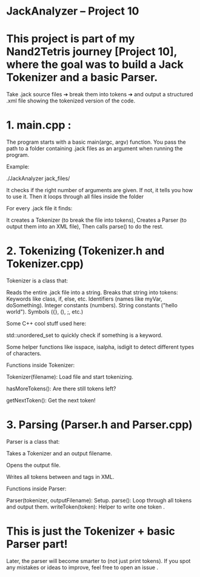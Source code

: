 
# JackAnalyzer – Project 10
# This project is part of my Nand2Tetris journey [Project 10], where the goal was to build a Jack Tokenizer and a basic Parser.

 Take .jack source files ➔ break them into tokens ➔ and output a structured .xml file showing the tokenized version of the code.
 
# 1.  main.cpp :
The program starts with a basic main(argc, argv) function.
You pass the path to a folder containing .jack files as an argument when running the program.

Example:

./JackAnalyzer jack_files/

It checks if the right number of arguments are given. If not, it tells you how to use it.
Then it loops through all files inside the folder

For every .jack file it finds:

It creates a Tokenizer (to break the file into tokens),
Creates a Parser (to output them into an XML file),
Then calls parse() to do the rest.

# 2. Tokenizing (Tokenizer.h and Tokenizer.cpp)

Tokenizer is a class that:

Reads the entire .jack file into a string.
Breaks that string into tokens:
Keywords like class, if, else, etc.
Identifiers (names like myVar, doSomething).
Integer constants (numbers).
String constants ("hello world").
Symbols ({}, (), ;, etc.)

Some  C++ cool stuff used here:

std::unordered_set to quickly check if something is a keyword.

Some helper functions like isspace, isalpha, isdigit to detect different types of characters.

Functions inside Tokenizer:

Tokenizer(filename): Load file and start tokenizing.

hasMoreTokens(): Are there still tokens left?

getNextToken(): Get the next token!

# 3. Parsing (Parser.h and Parser.cpp)

Parser is a class that:

Takes a Tokenizer and an output filename.

Opens the output file.

Writes all tokens between <tokens> and </tokens> tags in XML.


Functions inside Parser:

Parser(tokenizer, outputFilename): Setup.
parse(): Loop through all tokens and output them.
writeToken(token): Helper to write one token .


# This is just the Tokenizer + basic Parser part!

 Later, the parser will become smarter to (not just print tokens).
If you spot any mistakes or ideas to improve, feel free to open an issue .


